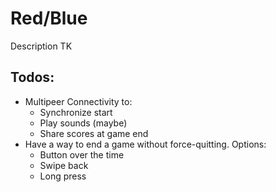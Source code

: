 # Red/Blue

Description TK

## Todos:

* Multipeer Connectivity to:
  * Synchronize start
  * Play sounds (maybe)
  * Share scores at game end
* Have a way to end a game without force-quitting. Options:
  * Button over the time
  * Swipe back
  * Long press